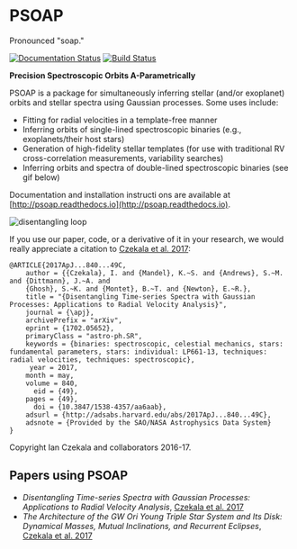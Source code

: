 # PSOAP
Pronounced "soap."

[![Documentation Status](https://readthedocs.org/projects/psoap/badge/?version=latest)](http://psoap.readthedocs.io/en/latest/?badge=latest) [![Build Status](https://travis-ci.org/iancze/PSOAP.svg?branch=master)](https://travis-ci.org/iancze/PSOAP)

**Precision Spectroscopic Orbits A-Parametrically**

PSOAP is a package for simultaneously inferring stellar (and/or exoplanet) orbits and stellar spectra using Gaussian processes. Some uses include:

* Fitting for radial velocities in a template-free manner
* Inferring orbits of single-lined spectroscopic binaries (e.g., exoplanets/their host stars)
* Generation of high-fidelity stellar templates (for use with traditional RV cross-correlation measurements, variability searches)
* Inferring orbits and spectra of double-lined spectroscopic binaries (see gif below)

Documentation and installation instructi
ons are available at [http://psoap.readthedocs.io](http://psoap.readthedocs.io).

![disentangling loop](output.gif "disentangling loop")

If you use our paper, code, or a derivative of it in your research, we would really appreciate a citation to [Czekala et al. 2017](http://adsabs.harvard.edu/abs/2017ApJ...840...49C):

    @ARTICLE{2017ApJ...840...49C,
        author = {{Czekala}, I. and {Mandel}, K.~S. and {Andrews}, S.~M. and {Dittmann}, J.~A. and
        {Ghosh}, S.~K. and {Montet}, B.~T. and {Newton}, E.~R.},
        title = "{Disentangling Time-series Spectra with Gaussian Processes: Applications to Radial Velocity Analysis}",
        journal = {\apj},
        archivePrefix = "arXiv",
        eprint = {1702.05652},
        primaryClass = "astro-ph.SR",
        keywords = {binaries: spectroscopic, celestial mechanics, stars: fundamental parameters, stars: individual: LP661-13, techniques: radial velocities, techniques: spectroscopic},
         year = 2017,
        month = may,
        volume = 840,
          eid = {49},
        pages = {49},
          doi = {10.3847/1538-4357/aa6aab},
        adsurl = {http://adsabs.harvard.edu/abs/2017ApJ...840...49C},
        adsnote = {Provided by the SAO/NASA Astrophysics Data System}
    }

Copyright Ian Czekala and collaborators 2016-17.

## Papers using PSOAP

* *Disentangling Time-series Spectra with Gaussian Processes: Applications to Radial Velocity Analysis*, [Czekala et al. 2017](http://adsabs.harvard.edu/abs/2017ApJ...840...49C)
* *The Architecture of the GW Ori Young Triple Star System and Its Disk: Dynamical Masses, Mutual Inclinations, and Recurrent Eclipses*, [Czekala et al. 2017](http://adsabs.harvard.edu/abs/2017arXiv171003153C)
